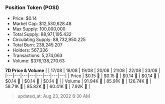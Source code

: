 
  ### Position Token (POSI)
  - Price: $0.14
  - Market Cap: $12,530,628.48
  - Max Supply: 100,000,000
  - Total Supply: 88,971,195.432
  - Circulating Supply: 88,732,950.225
  - Total Burn: 238,245.207
  - Holders: 567,336
  - Transactions: 5,274,063
  - Volume: $376,138,270.63

  **7D Price & Volume**
  | | 17&#x2F;08 | 18&#x2F;08 | 19&#x2F;08 | 20&#x2F;08 | 21&#x2F;08 | 22&#x2F;08 | 23&#x2F;08 |
  |---|---|---|---|---|---|---|---|
  | Price | $0.15 🔻 | $0.15 🔻 | $0.14 🔻 | $0.14 🔻 | $0.14 🚀 | $0.14 🔻 | $0.14 🚀 |
  | Volume | 91.94K 🚀 | 85.91K 🔻 | 126.74K 🚀 | 58.71K 🔻 | 85.82K 🚀 | 60.41K 🔻 | 7.92K 🔻 |

  > updated_at: Aug 23, 2022 6:30 AM
